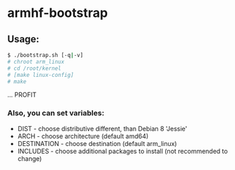 # armhf-bootstrap

## Usage:

```bash
$ ./bootstrap.sh [-q|-v]
# chroot arm_linux
# cd /root/kernel
# [make linux-config]
# make
```
...
PROFIT

### Also, you can set variables:
* DIST - choose distributive different, than Debian 8 'Jessie'
* ARCH - choose architecture (default amd64)
* DESTINATION - choose destination (default arm_linux)
* INCLUDES - choose additional packages to install (not recommended to change)

